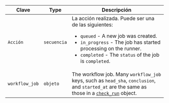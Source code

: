 | Clave          | Type        | Descripción                                                                                                                                                 |
| -------------- | ----------- | ----------------------------------------------------------------------------------------------------------------------------------------------------------- |
| `Acción`       | `secuencia` | La acción realizada. Puede ser una de las siguientes: <ul><li> `queued` - A new job was created.</li><li> `in_progress` - The job has started processing on the runner.</li><li> `completed` - The `status` of the job is `completed`.</li></ul>                                                                              |
| `workflow_job` | `objeto`    | The workflow job. Many `workflow_job` keys, such as `head_sha`, `conclusion`, and `started_at` are the same as those in a [`check_run`](#check_run) object. |